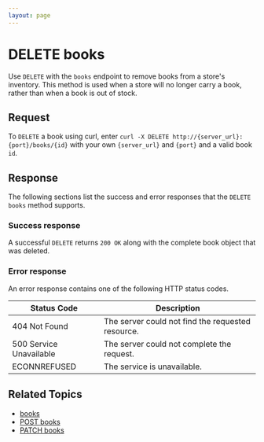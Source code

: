 ```yaml
---
layout: page
---
```


# DELETE books

Use `DELETE` with the `books` endpoint to remove books from a store's inventory. This method is used when a store will no longer carry a book, rather than when a book is out of stock.

## Request

To `DELETE` a book using curl, enter `curl -X DELETE http://{server_url}:{port}/books/{id}` with your own `{server_url}` and `{port}` and a valid book `id`.

## Response

The following sections list the success and error responses that the `DELETE books` method supports.

### Success response

A successful `DELETE` returns `200 OK` along with the complete book object that was deleted.

### Error response

An error response contains one of the following HTTP status codes.

| Status Code             | Description                                       |
|-------------------------|---------------------------------------------------|
| 404 Not Found           | The server could not find the requested resource. |
| 500 Service Unavailable | The server could not complete the request.        |
| ECONNREFUSED            | The service is unavailable.                      |

## Related Topics

* [books](reference/books.md)
* [POST books](reference/post-books.md)
* [PATCH books](reference/patch-books.md)
